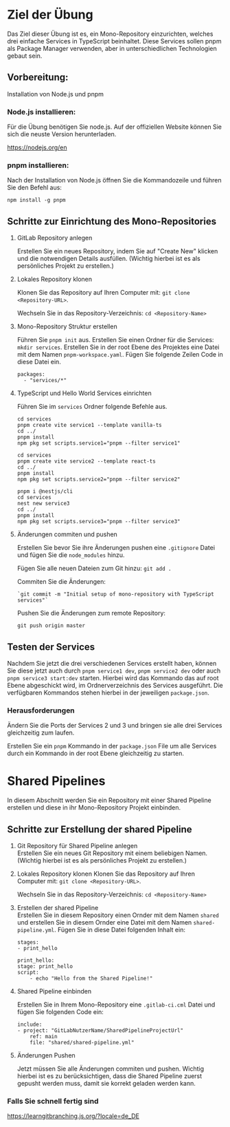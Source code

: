 # Ziel der Übung

Das Ziel dieser Übung ist es, ein Mono-Repository einzurichten, welches drei einfache Services in TypeScript beinhaltet. Diese Services sollen pnpm als Package Manager verwenden, aber in unterschiedlichen Technologien gebaut sein.

## Vorbereitung:

Installation von Node.js und pnpm

### Node.js installieren:

Für die Übung benötigen Sie node.js. Auf der offiziellen Website können Sie sich die neuste Version herunterladen.

https://nodejs.org/en

### pnpm installieren:

Nach der Installation von Node.js öffnen Sie die Kommandozeile und führen Sie den Befehl aus:

`npm install -g pnpm`

## Schritte zur Einrichtung des Mono-Repositories

1.  GitLab Repository anlegen

    Erstellen Sie ein neues Repository, indem Sie auf "Create New" klicken und die notwendigen Details ausfüllen. (Wichtig hierbei ist es als persönliches Projekt zu erstellen.)

2.  Lokales Repository klonen

    Klonen Sie das Repository auf Ihren Computer mit:
    `git clone <Repository-URL>`.

    Wechseln Sie in das Repository-Verzeichnis: `cd <Repository-Name>`

3.  Mono-Repository Struktur erstellen

    Führen Sie `pnpm init` aus.
    Erstellen Sie einen Ordner für die Services:
    `mkdir services`.
    Erstellen Sie in der root Ebene des Projektes eine Datei mit dem Namen `pnpm-workspace.yaml`.
    Fügen Sie folgende Zeilen Code in diese Datei ein.

    ```
    packages:
      - "services/*"

    ```

4.  TypeScript und Hello World Services einrichten

    Führen Sie im `services` Ordner folgende Befehle aus.

    ```
    cd services
    pnpm create vite service1 --template vanilla-ts
    cd ../
    pnpm install
    npm pkg set scripts.service1="pnpm --filter service1"
    ```

    ```
    cd services
    pnpm create vite service2 --template react-ts
    cd ../
    pnpm install
    npm pkg set scripts.service2="pnpm --filter service2"
    ```

    ```
    pnpm i @nestjs/cli
    cd services
    nest new service3
    cd ../
    pnpm install
    npm pkg set scripts.service3="pnpm --filter service3"
    ```

5.  Änderungen commiten und pushen

    Erstellen Sie bevor Sie ihre Änderungen pushen eine `.gitignore` Datei und fügen Sie die `node_modules` hinzu.

    Fügen Sie alle neuen Dateien zum Git hinzu:
    `git add .`

    Commiten Sie die Änderungen:

        `git commit -m "Initial setup of mono-repository with TypeScript services"`

    Pushen Sie die Änderungen zum remote Repository:

    `git push origin master`

## Testen der Services

Nachdem Sie jetzt die drei verschiedenen Services erstellt haben, können Sie diese jetzt auch durch `pnpm service1 dev`, `pnpm service2 dev` oder auch `pnpm service3 start:dev` starten.
Hierbei wird das Kommando das auf root Ebene abgeschickt wird, im Ordnerverzeichnis des Services ausgeführt.
Die verfügbaren Kommandos stehen hierbei in der jeweiligen `package.json`.

### Herausforderungen

Ändern Sie die Ports der Services 2 und 3 und bringen sie alle drei Services gleichzeitig zum laufen.

Erstellen Sie ein `pnpm` Kommando in der `package.json` File um alle Services durch ein Kommando in der root Ebene gleichzeitig zu starten.

# Shared Pipelines

In diesem Abschnitt werden Sie ein Repository mit einer Shared Pipeline erstellen und diese in ihr Mono-Repository Projekt einbinden.

## Schritte zur Erstellung der shared Pipeline

1.  Git Repository für Shared Pipeline anlegen  
    Erstellen Sie ein neues Git Repository mit einem beliebigen Namen. (Wichtig hierbei ist es als persönliches Projekt zu erstellen.)

2.  Lokales Repository klonen
    Klonen Sie das Repository auf Ihren Computer mit:
    `git clone <Repository-URL>`.

    Wechseln Sie in das Repository-Verzeichnis: `cd <Repository-Name>`

3.  Erstellen der shared Pipeline  
    Erstellen Sie in diesem Repository einen Ornder mit dem Namen `shared` und erstellen Sie in diesem Ornder eine Datei mit dem Namen `shared-pipeline.yml`.
    Fügen Sie in diese Datei folgenden Inhalt ein:

    ```
    stages:
    - print_hello

    print_hello:
    stage: print_hello
    script:
        - echo "Hello from the Shared Pipeline!"

    ```

4. Shared Pipeline einbinden

   Erstellen Sie in Ihrem Mono-Repository eine `.gitlab-ci.cml` Datei und fügen Sie folgenden Code ein:

    ```
    include:
    - project: "GitLabNutzerName/SharedPipelineProjectUrl"
        ref: main
        file: "shared/shared-pipeline.yml"
    ```

5. Änderungen Pushen

   Jetzt müssen Sie alle Änderungen commiten und pushen. Wichtig hierbei ist es zu berücksichtigen, dass die Shared Pipeline zuerst gepusht werden muss, damit sie korrekt geladen werden kann.

### Falls Sie schnell fertig sind

https://learngitbranching.js.org/?locale=de_DE
